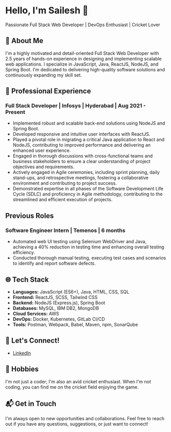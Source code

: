 # Hello, I'm Sailesh 👋

Passionate Full Stack Web Developer | DevOps Enthusiast | Cricket Lover

## 🚀 About Me

I'm a highly motivated and detail-oriented Full Stack Web Developer with 2.5 years of hands-on experience in designing and implementing scalable web applications. I specialize in JavaScript, Java, ReactJS, NodeJS, and Spring Boot. I'm dedicated to delivering high-quality software solutions and continuously expanding my skill set.

## 💼 Professional Experience

### Full Stack Developer | Infosys | Hyderabad | Aug 2021 - Present

- Implemented robust and scalable back-end solutions using NodeJS and Spring Boot.
- Developed responsive and intuitive user interfaces with ReactJS.
- Played a pivotal role in migrating a critical Java application to React and NodeJS, contributing to improved performance and delivering an enhanced user experience.
- Engaged in thorough discussions with cross-functional teams and business stakeholders to ensure a clear understanding of project objectives and requirements.
- Actively engaged in Agile ceremonies, including sprint planning, daily stand-ups, and retrospective meetings, fostering a collaborative environment and contributing to project success.
- Demonstrated expertise in all phases of the Software Development Life Cycle (SDLC) and proficiency in Agile methodology, contributing to the streamlined and efficient execution of projects.

## Previous Roles

### Software Engineer Intern | Temenos | 6 months

- Automated web UI testing using Selenium WebDriver and Java, achieving a 40% reduction in testing time and enhancing overall testing efficiency.
- Conducted thorough manual testing, executing test cases and scenarios to identify and report software defects.


## 🌐 Tech Stack

- **Languages:** JavaScript (ES6+), Java, HTML, CSS, SQL
- **Frontend:** ReactJS, SCSS, Tailwind CSS
- **Backend:** NodeJS (Express.js), Spring Boot
- **Databases:** MySQL, IBM DB2, MongoDB
- **Cloud Services:** AWS
- **DevOps:** Docker, Kubernetes, GitLab CI/CD
- **Tools:** Postman, Webpack, Babel, Maven, npm, SonarQube

## 🤝 Let's Connect!

- [LinkedIn](https://www.linkedin.com/in/sailesh-chakka-68a4a9185/)

## 🏏 Hobbies

I'm not just a coder; I'm also an avid cricket enthusiast. When I'm not coding, you can find me on the cricket field enjoying the game.

## 📬 Get in Touch

I'm always open to new opportunities and collaborations. Feel free to reach out if you have any questions, suggestions, or just want to connect!
